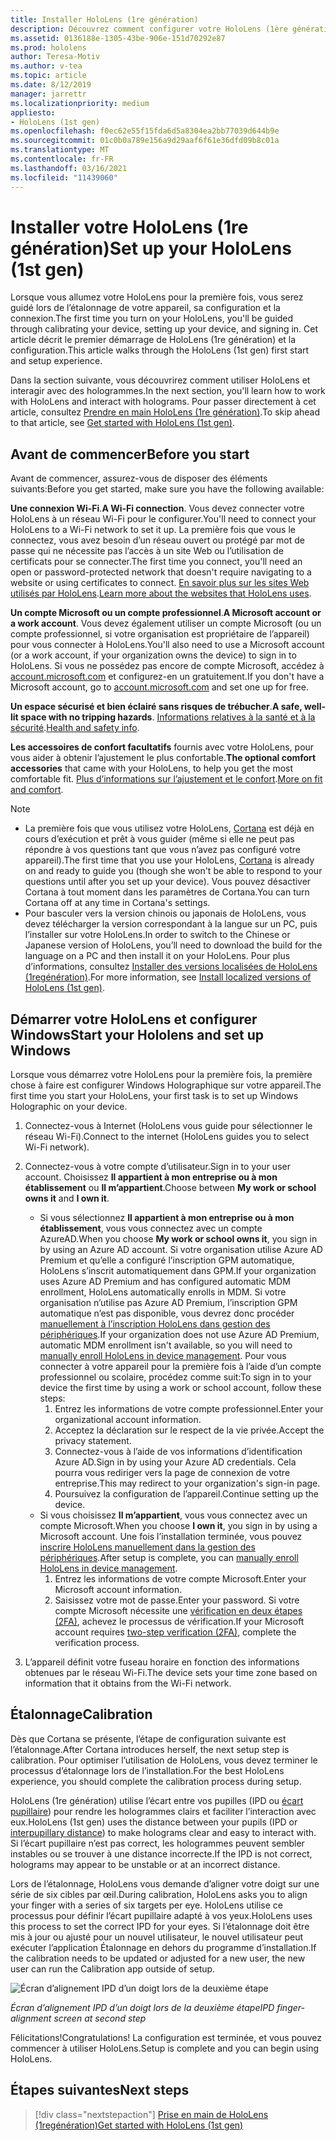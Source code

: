 ```yaml
---
title: Installer HoloLens (1re génération)
description: Découvrez comment configurer votre HoloLens (1ère génération) pour la première fois sur un réseau Wi-Fi avec un compte Microsoft (MSA) ou Azure Active Directory (AAD).
ms.assetid: 0136188e-1305-43be-906e-151d70292e87
ms.prod: hololens
author: Teresa-Motiv
ms.author: v-tea
ms.topic: article
ms.date: 8/12/2019
manager: jarrettr
ms.localizationpriority: medium
appliesto:
- HoloLens (1st gen)
ms.openlocfilehash: f0ec62e55f15fda6d5a8304ea2bb77039d644b9e
ms.sourcegitcommit: 01c0b0a789e156a9d29aaf6f61e36dfd09b8c01a
ms.translationtype: MT
ms.contentlocale: fr-FR
ms.lasthandoff: 03/16/2021
ms.locfileid: "11439060"
---
```

# <a name="set-up-your-hololens-1st-gen"></a><span data-ttu-id="5ea81-103">Installer votre HoloLens (1re génération)</span><span class="sxs-lookup"><span data-stu-id="5ea81-103">Set up your HoloLens (1st gen)</span></span>

<span data-ttu-id="5ea81-104">Lorsque vous allumez votre HoloLens pour la première fois, vous serez guidé lors de l’étalonnage de votre appareil, sa configuration et la connexion.</span><span class="sxs-lookup"><span data-stu-id="5ea81-104">The first time you turn on your HoloLens, you'll be guided through calibrating your device, setting up your device, and signing in.</span></span>  <span data-ttu-id="5ea81-105">Cet article décrit le premier démarrage de HoloLens (1re génération) et la configuration.</span><span class="sxs-lookup"><span data-stu-id="5ea81-105">This article walks through the HoloLens (1st gen) first start and setup experience.</span></span>

<span data-ttu-id="5ea81-106">Dans la section suivante, vous découvrirez comment utiliser HoloLens et interagir avec des hologrammes.</span><span class="sxs-lookup"><span data-stu-id="5ea81-106">In the next section, you'll learn how to work with HoloLens and interact with holograms.</span></span> <span data-ttu-id="5ea81-107">Pour passer directement à cet article, consultez [Prendre en main HoloLens (1re génération)](hololens1-basic-usage.md).</span><span class="sxs-lookup"><span data-stu-id="5ea81-107">To skip ahead to that article, see [Get started with HoloLens (1st gen)](hololens1-basic-usage.md).</span></span>

## <a name="before-you-start"></a><span data-ttu-id="5ea81-108">Avant de commencer</span><span class="sxs-lookup"><span data-stu-id="5ea81-108">Before you start</span></span>

<span data-ttu-id="5ea81-109">Avant de commencer, assurez-vous de disposer des éléments suivants:</span><span class="sxs-lookup"><span data-stu-id="5ea81-109">Before you get started, make sure you have the following available:</span></span>

<span data-ttu-id="5ea81-110">**Une connexion Wi-Fi**.</span><span class="sxs-lookup"><span data-stu-id="5ea81-110">**A Wi-Fi connection**.</span></span> <span data-ttu-id="5ea81-111">Vous devez connecter votre HoloLens à un réseau Wi-Fi pour le configurer.</span><span class="sxs-lookup"><span data-stu-id="5ea81-111">You'll need to connect your HoloLens to a Wi-Fi network to set it up.</span></span> <span data-ttu-id="5ea81-112">La première fois que vous le connectez, vous avez besoin d’un réseau ouvert ou protégé par mot de passe qui ne nécessite pas l’accès à un site Web ou l’utilisation de certificats pour se connecter.</span><span class="sxs-lookup"><span data-stu-id="5ea81-112">The first time you connect, you'll need an open or password-protected network that doesn't require navigating to a website or using certificates to connect.</span></span> <span data-ttu-id="5ea81-113">[En savoir plus sur les sites Web utilisés par HoloLens](hololens-offline.md).</span><span class="sxs-lookup"><span data-stu-id="5ea81-113">[Learn more about the websites that HoloLens uses](hololens-offline.md).</span></span>

<span data-ttu-id="5ea81-114">**Un compte Microsoft ou un compte professionnel**.</span><span class="sxs-lookup"><span data-stu-id="5ea81-114">**A Microsoft account or a work account**.</span></span> <span data-ttu-id="5ea81-115">Vous devez également utiliser un compte Microsoft (ou un compte professionnel, si votre organisation est propriétaire de l’appareil) pour vous connecter à HoloLens.</span><span class="sxs-lookup"><span data-stu-id="5ea81-115">You'll also need to use a Microsoft account (or a work account, if your organization owns the device) to sign in to HoloLens.</span></span> <span data-ttu-id="5ea81-116">Si vous ne possédez pas encore de compte Microsoft, accédez à [account.microsoft.com](https://account.microsoft.com) et configurez-en un gratuitement.</span><span class="sxs-lookup"><span data-stu-id="5ea81-116">If you don't have a Microsoft account, go to [account.microsoft.com](https://account.microsoft.com) and set one up for free.</span></span>

<span data-ttu-id="5ea81-117">**Un espace sécurisé et bien éclairé sans risques de trébucher**.</span><span class="sxs-lookup"><span data-stu-id="5ea81-117">**A safe, well-lit space with no tripping hazards**.</span></span> <span data-ttu-id="5ea81-118">[Informations relatives à la santé et à la sécurité](https://go.microsoft.com/fwlink/p/?LinkId=746661).</span><span class="sxs-lookup"><span data-stu-id="5ea81-118">[Health and safety info](https://go.microsoft.com/fwlink/p/?LinkId=746661).</span></span>

<span data-ttu-id="5ea81-119">**Les accessoires de confort facultatifs** fournis avec votre HoloLens, pour vous aider à obtenir l’ajustement le plus confortable.</span><span class="sxs-lookup"><span data-stu-id="5ea81-119">**The optional comfort accessories** that came with your HoloLens, to help you get the most comfortable fit.</span></span> <span data-ttu-id="5ea81-120">[Plus d’informations sur l’ajustement et le confort](https://support.microsoft.com/help/12632/hololens-fit-your-hololens).</span><span class="sxs-lookup"><span data-stu-id="5ea81-120">[More on fit and comfort](https://support.microsoft.com/help/12632/hololens-fit-your-hololens).</span></span>

> [!NOTE]
>  
> - <span data-ttu-id="5ea81-121">La première fois que vous utilisez votre HoloLens, [Cortana](hololens-cortana.md) est déjà en cours d’exécution et prêt à vous guider (même si elle ne peut pas répondre à vos questions tant que vous n’avez pas configuré votre appareil).</span><span class="sxs-lookup"><span data-stu-id="5ea81-121">The first time that you use your HoloLens, [Cortana](hololens-cortana.md) is already on and ready to guide you (though she won't be able to respond to your questions until after you set up your device).</span></span> <span data-ttu-id="5ea81-122">Vous pouvez désactiver Cortana à tout moment dans les paramètres de Cortana.</span><span class="sxs-lookup"><span data-stu-id="5ea81-122">You can turn Cortana off at any time in Cortana's settings.</span></span>
> - <span data-ttu-id="5ea81-123">Pour basculer vers la version chinois ou japonais de HoloLens, vous devez télécharger la version correspondant à la langue sur un PC, puis l’installer sur votre HoloLens.</span><span class="sxs-lookup"><span data-stu-id="5ea81-123">In order to switch to the Chinese or Japanese version of HoloLens, you’ll need to download the build for the language on a PC and then install it on your HoloLens.</span></span> <span data-ttu-id="5ea81-124">Pour plus d’informations, consultez [Installer des versions localisées de HoloLens (1regénération)](hololens1-install-localized.md).</span><span class="sxs-lookup"><span data-stu-id="5ea81-124">For more information, see [Install localized versions of HoloLens (1st gen)](hololens1-install-localized.md).</span></span>

## <a name="start-your-hololens-and-set-up-windows"></a><span data-ttu-id="5ea81-125">Démarrer votre HoloLens et configurer Windows</span><span class="sxs-lookup"><span data-stu-id="5ea81-125">Start your Hololens and set up Windows</span></span>

<span data-ttu-id="5ea81-126">Lorsque vous démarrez votre HoloLens pour la première fois, la première chose à faire est configurer Windows Holographique sur votre appareil.</span><span class="sxs-lookup"><span data-stu-id="5ea81-126">The first time you start your HoloLens, your first task is to set up Windows Holographic on your device.</span></span>

1. <span data-ttu-id="5ea81-127">Connectez-vous à Internet (HoloLens vous guide pour sélectionner le réseau Wi-Fi).</span><span class="sxs-lookup"><span data-stu-id="5ea81-127">Connect to the internet (HoloLens guides you to select Wi-Fi network).</span></span>

1. <span data-ttu-id="5ea81-128">Connectez-vous à votre compte d’utilisateur.</span><span class="sxs-lookup"><span data-stu-id="5ea81-128">Sign in to your user account.</span></span> <span data-ttu-id="5ea81-129">Choisissez **Il appartient à mon entreprise ou à mon établissement** ou **Il m’appartient**.</span><span class="sxs-lookup"><span data-stu-id="5ea81-129">Choose between **My work or school owns it** and **I own it**.</span></span>
    - <span data-ttu-id="5ea81-130">Si vous sélectionnez **Il appartient à mon entreprise ou à mon établissement**, vous vous connectez avec un compte AzureAD.</span><span class="sxs-lookup"><span data-stu-id="5ea81-130">When you choose **My work or school owns it**, you sign in by using an Azure AD account.</span></span> <span data-ttu-id="5ea81-131">Si votre organisation utilise Azure AD Premium et qu’elle a configuré l’inscription GPM automatique, HoloLens s’inscrit automatiquement dans GPM.</span><span class="sxs-lookup"><span data-stu-id="5ea81-131">If your organization uses Azure AD Premium and has configured automatic MDM enrollment, HoloLens automatically enrolls in MDM.</span></span> <span data-ttu-id="5ea81-132">Si votre organisation n’utilise pas Azure AD Premium, l’inscription GPM automatique n’est pas disponible, vous devrez donc procéder [manuellement à l’inscription HoloLens dans gestion des périphériques](hololens-enroll-mdm.md#different-ways-to-enroll).</span><span class="sxs-lookup"><span data-stu-id="5ea81-132">If your organization does not use Azure AD Premium, automatic MDM enrollment isn't available, so you will need to [manually enroll HoloLens in device management](hololens-enroll-mdm.md#different-ways-to-enroll).</span></span> <span data-ttu-id="5ea81-133">Pour vous connecter à votre appareil pour la première fois à l’aide d’un compte professionnel ou scolaire, procédez comme suit:</span><span class="sxs-lookup"><span data-stu-id="5ea81-133">To sign in to your device the first time by using a work or school account, follow these steps:</span></span>
        1. <span data-ttu-id="5ea81-134">Entrez les informations de votre compte professionnel.</span><span class="sxs-lookup"><span data-stu-id="5ea81-134">Enter your organizational account information.</span></span>
        1. <span data-ttu-id="5ea81-135">Acceptez la déclaration sur le respect de la vie privée.</span><span class="sxs-lookup"><span data-stu-id="5ea81-135">Accept the privacy statement.</span></span>
        1. <span data-ttu-id="5ea81-136">Connectez-vous à l’aide de vos informations d’identification Azure AD.</span><span class="sxs-lookup"><span data-stu-id="5ea81-136">Sign in by using your Azure AD credentials.</span></span> <span data-ttu-id="5ea81-137">Cela pourra vous rediriger vers la page de connexion de votre entreprise.</span><span class="sxs-lookup"><span data-stu-id="5ea81-137">This may redirect to your organization's sign-in page.</span></span>
        1. <span data-ttu-id="5ea81-138">Poursuivez la configuration de l’appareil.</span><span class="sxs-lookup"><span data-stu-id="5ea81-138">Continue setting up the device.</span></span>
    - <span data-ttu-id="5ea81-139">Si vous choisissez **Il m’appartient**, vous vous connectez avec un compte Microsoft.</span><span class="sxs-lookup"><span data-stu-id="5ea81-139">When you choose **I own it**, you sign in by using a Microsoft account.</span></span> <span data-ttu-id="5ea81-140">Une fois l’installation terminée, vous pouvez [inscrire HoloLens manuellement dans la gestion des périphériques](hololens-enroll-mdm.md#different-ways-to-enroll).</span><span class="sxs-lookup"><span data-stu-id="5ea81-140">After setup is complete, you can [manually enroll HoloLens in device management](hololens-enroll-mdm.md#different-ways-to-enroll).</span></span>
        1. <span data-ttu-id="5ea81-141">Entrez les informations de votre compte Microsoft.</span><span class="sxs-lookup"><span data-stu-id="5ea81-141">Enter your Microsoft account information.</span></span>
        1. <span data-ttu-id="5ea81-142">Saisissez votre mot de passe.</span><span class="sxs-lookup"><span data-stu-id="5ea81-142">Enter your password.</span></span> <span data-ttu-id="5ea81-143">Si votre compte Microsoft nécessite une [vérification en deux étapes (2FA)](https://blogs.technet.microsoft.com/microsoft_blog/2013/04/17/microsoft-account-gets-more-secure/), achevez le processus de vérification.</span><span class="sxs-lookup"><span data-stu-id="5ea81-143">If your Microsoft account requires [two-step verification (2FA)](https://blogs.technet.microsoft.com/microsoft_blog/2013/04/17/microsoft-account-gets-more-secure/), complete the verification process.</span></span>

1. <span data-ttu-id="5ea81-144">L’appareil définit votre fuseau horaire en fonction des informations obtenues par le réseau Wi-Fi.</span><span class="sxs-lookup"><span data-stu-id="5ea81-144">The device sets your time zone based on information that it obtains from the Wi-Fi network.</span></span>

## <a name="calibration"></a><span data-ttu-id="5ea81-145">Étalonnage</span><span class="sxs-lookup"><span data-stu-id="5ea81-145">Calibration</span></span>

<span data-ttu-id="5ea81-146">Dès que Cortana se présente, l’étape de configuration suivante est l’étalonnage.</span><span class="sxs-lookup"><span data-stu-id="5ea81-146">After Cortana introduces herself, the next setup step is calibration.</span></span> <span data-ttu-id="5ea81-147">Pour optimiser l’utilisation de HoloLens, vous devez terminer le processus d’étalonnage lors de l’installation.</span><span class="sxs-lookup"><span data-stu-id="5ea81-147">For the best HoloLens experience, you should complete the calibration process during setup.</span></span>

<span data-ttu-id="5ea81-148">HoloLens (1re génération) utilise l’écart entre vos pupilles (IPD ou [écart pupillaire](https://en.wikipedia.org/wiki/Interpupillary_distance)) pour rendre les hologrammes clairs et faciliter l’interaction avec eux.</span><span class="sxs-lookup"><span data-stu-id="5ea81-148">HoloLens (1st gen) uses the distance between your pupils (IPD or [interpupillary distance](https://en.wikipedia.org/wiki/Interpupillary_distance)) to make holograms clear and easy to interact with.</span></span> <span data-ttu-id="5ea81-149">Si l’écart pupillaire n’est pas correct, les hologrammes peuvent sembler instables ou se trouver à une distance incorrecte.</span><span class="sxs-lookup"><span data-stu-id="5ea81-149">If the IPD is not correct, holograms may appear to be unstable or at an incorrect distance.</span></span>

<span data-ttu-id="5ea81-150">Lors de l’étalonnage, HoloLens vous demande d’aligner votre doigt sur une série de six cibles par œil.</span><span class="sxs-lookup"><span data-stu-id="5ea81-150">During calibration, HoloLens asks you to align your finger with a series of six targets per eye.</span></span> <span data-ttu-id="5ea81-151">HoloLens utilise ce processus pour définir l’écart pupillaire adapté à vos yeux.</span><span class="sxs-lookup"><span data-stu-id="5ea81-151">HoloLens uses this process to set the correct IPD for your eyes.</span></span> <span data-ttu-id="5ea81-152">Si l’étalonnage doit être mis à jour ou ajusté pour un nouvel utilisateur, le nouvel utilisateur peut exécuter l’application Étalonnage en dehors du programme d’installation.</span><span class="sxs-lookup"><span data-stu-id="5ea81-152">If the calibration needs to be updated or adjusted for a new user, the new user can run the Calibration app  outside of setup.</span></span>

![Écran d’alignement IPD d’un doigt lors de la deuxième étape](./images/ipd-finger-alignment-300px.jpg)

*<span data-ttu-id="5ea81-154">Écran d’alignement IPD d’un doigt lors de la deuxième étape</span><span class="sxs-lookup"><span data-stu-id="5ea81-154">IPD finger-alignment screen at second step</span></span>*

<span data-ttu-id="5ea81-155">Félicitations!</span><span class="sxs-lookup"><span data-stu-id="5ea81-155">Congratulations!</span></span> <span data-ttu-id="5ea81-156">La configuration est terminée, et vous pouvez commencer à utiliser HoloLens.</span><span class="sxs-lookup"><span data-stu-id="5ea81-156">Setup is complete and you can begin using HoloLens.</span></span>

## <a name="next-steps"></a><span data-ttu-id="5ea81-157">Étapes suivantes</span><span class="sxs-lookup"><span data-stu-id="5ea81-157">Next steps</span></span>

> [!div class="nextstepaction"]
> [<span data-ttu-id="5ea81-158">Prise en main de HoloLens (1regénération)</span><span class="sxs-lookup"><span data-stu-id="5ea81-158">Get started with HoloLens (1st gen)</span></span>](hololens1-basic-usage.md)
